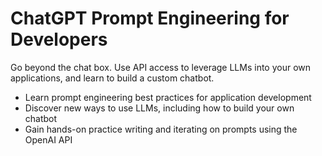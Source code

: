 # ChatGPT Prompt Engineering for Developers

Go beyond the chat box. Use API access to leverage LLMs into your own applications, and learn to build a custom chatbot.

- Learn prompt engineering best practices for application development
- Discover new ways to use LLMs, including how to build your own chatbot
- Gain hands-on practice writing and iterating on prompts using the OpenAI API